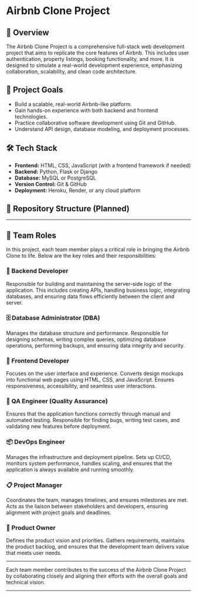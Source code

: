 # Airbnb Clone Project

## 📌 Overview

The Airbnb Clone Project is a comprehensive full-stack web development project that aims to replicate the core features of Airbnb. This includes user authentication, property listings, booking functionality, and more. It is designed to simulate a real-world development experience, emphasizing collaboration, scalability, and clean code architecture.

## 🎯 Project Goals

- Build a scalable, real-world Airbnb-like platform.
- Gain hands-on experience with both backend and frontend technologies.
- Practice collaborative software development using Git and GitHub.
- Understand API design, database modeling, and deployment processes.

## 🛠️ Tech Stack

- **Frontend:** HTML, CSS, JavaScript (with a frontend framework if needed)
- **Backend:** Python, Flask or Django
- **Database:** MySQL or PostgreSQL
- **Version Control:** Git & GitHub
- **Deployment:** Heroku, Render, or any cloud platform

## 📂 Repository Structure (Planned)

---
## 👥 Team Roles

In this project, each team member plays a critical role in bringing the Airbnb Clone to life. Below are the key roles and their responsibilities:

### 🔧 Backend Developer
Responsible for building and maintaining the server-side logic of the application. This includes creating APIs, handling business logic, integrating databases, and ensuring data flows efficiently between the client and server.

### 🗄️ Database Administrator (DBA)
Manages the database structure and performance. Responsible for designing schemas, writing complex queries, optimizing database operations, performing backups, and ensuring data integrity and security.

### 🎨 Frontend Developer
Focuses on the user interface and experience. Converts design mockups into functional web pages using HTML, CSS, and JavaScript. Ensures responsiveness, accessibility, and seamless user interactions.

### 🧪 QA Engineer (Quality Assurance)
Ensures that the application functions correctly through manual and automated testing. Responsible for finding bugs, writing test cases, and validating new features before deployment.

### 📦 DevOps Engineer
Manages the infrastructure and deployment pipeline. Sets up CI/CD, monitors system performance, handles scaling, and ensures that the application is always available and running smoothly.

### 📋 Project Manager
Coordinates the team, manages timelines, and ensures milestones are met. Acts as the liaison between stakeholders and developers, ensuring alignment with project goals and deadlines.

### 🎯 Product Owner
Defines the product vision and priorities. Gathers requirements, maintains the product backlog, and ensures that the development team delivers value that meets user needs.

---

Each team member contributes to the success of the Airbnb Clone Project by collaborating closely and aligning their efforts with the overall goals and technical vision.

---